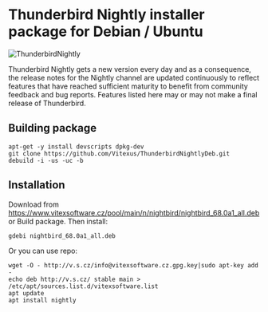 Thunderbird Nightly installer package for Debian / Ubuntu
=====================================================

![ThunderbirdNightly](https://raw.githubusercontent.com/Vitexus/ThunderbirdNightlyDeb/master/nightbird.png "Nightly logo")

Thunderbird Nightly gets a new version every day and as a consequence, the release notes for the Nightly channel are updated continuously to reflect features that have reached sufficient maturity to benefit from community feedback and bug reports. Features listed here may or may not make a final release of Thunderbird.


Building package
----------------

    apt-get -y install devscripts dpkg-dev
    git clone https://github.com/Vitexus/ThunderbirdNightlyDeb.git
    debuild -i -us -uc -b


Installation
------------

Download from https://www.vitexsoftware.cz/pool/main/n/nightbird/nightbird_68.0a1_all.deb or Build package. Then install:

    gdebi nightbird_68.0a1_all.deb


Or you can use repo:

    wget -O - http://v.s.cz/info@vitexsoftware.cz.gpg.key|sudo apt-key add -
    echo deb http://v.s.cz/ stable main > /etc/apt/sources.list.d/vitexsoftware.list
    apt update
    apt install nightly



